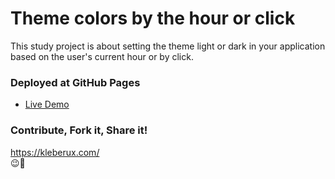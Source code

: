 # Theme colors by the hour or click
This study project is about setting the theme light or dark in your application based on the user's current hour or by click.

### Deployed at GitHub Pages
- [Live Demo](https://kleber-smartdev.github.io/Theme-By-Hours/)

### Contribute, Fork it, Share it!
https://kleberux.com/
<br>
😉🚀
